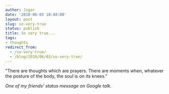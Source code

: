 ```yaml
---
author: Jigar
date: '2010-06-03 18:48:00'
layout: post
slug: so-very-true
status: publish
title: So very true...
tags:
- thoughts
redirect_from:
  - /so-very-true/
  - /blog/2010/06/03/so-very-true/
---
```


"There are thoughts which are prayers. There are moments when,
whatever the posture of the body, the soul is on its knees."

*One of my friends' status message on Google talk.*




